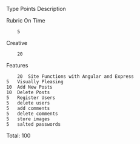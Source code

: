 Type	 Points	   Description

Rubric On Time	

        5	
Creative	

        20	

Features	

        20	Site Functions with Angular and Express
	5	Visually Pleasing
	10	Add New Posts
	10	Delete Posts
	5	Register Users
	5	delete users
	5	add comments
	5	delete comments
	5	store images
	5	salted passwords
		
Total: 100